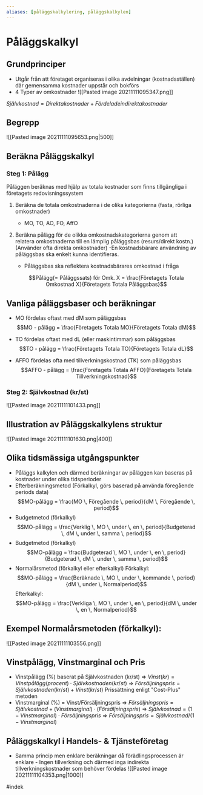 ```yaml
---
aliases: [påläggskalkylering, påläggskalkylen]
---
```

# Påläggskalkyl
## Grundprinciper
- Utgår från att företaget organiseras i olika avdelningar (kostnadsställen) där gemensamma kostnader uppstår och bokförs
-  4 Typer av omkostnader
![[Pasted image 20211111095347.png]]

$Självkostnad = Direkta kostnader + Fördelade indirekta kostnader$

## Begrepp
![[Pasted image 20211111095653.png|500]]

## Beräkna Påläggskalkyl
### Steg 1: Pålägg
Påläggen beräknas med hjälp av totala kostnader som finns tillgängliga i företagets redovisningssystem
1. Beräkna de totala omkostnaderna i de olika kategorierna (fasta, rörliga omkostnader)
	- MO, TO, AO, FO, AffO
2. Beräkna pålägg för de olikka omkostnadskategorierna genom att relatera omkostnaderna till en lämplig påläggsbas (resurs/direkt kostn.) (Använder ofta direkta omkostnader)
	-En kostnadsbärare användning av påläggsbas ska enkelt kunna identifieras.
	- Påläggsbas ska reflektera kostnadsbärares omkostnad i fråga
	
	$$Pålägg(= Påläggssats) för Omk. X = \frac{Företagets Totala Omkostnad X}{Företagets Totala Påläggsbas}$$
	
## Vanliga påläggsbaser och beräkningar
- MO fördelas oftast med dM som påläggsbas
$$MO - pålägg = \frac{Företagets Totala MO}{Företagets Totala dM}$$

- TO fördelas oftast med dL (eller maskintimmar) som påläggsbas
$$TO - pålägg =  \frac{Företagets Totala TO}{Företagets Totala dL}$$
- AFFO fördelas ofta med tillverkningskostnad (TK) som påläggsbas
$$AFFO - pålägg =  \frac{Företagets Totala AFFO}{Företagets Totala Tillverkningskostnad}$$

### Steg 2: Självkostnad (kr/st)
![[Pasted image 20211111101433.png]]

## Illustration av Påläggskalkylens struktur
![[Pasted image 20211111101630.png|400]]

## Olika tidsmässiga utgångspunkter
- Påläggs kalkylen och därmed beräkningar av påläggen kan baseras på kostnader under olika tidsperioder
- Efterberäkningsmetod (Förkalkyl, görs baserad på använda föregående periods data)
$$MO-pålägg = \frac{MO \, Föregående \, period}{dM \, Föregående \, period}$$
- Budgetmetod (förkalkyl)
$$MO-pålägg = \frac{Verklig \, MO \, under \, en \, period}{Budgeterad \, dM \, under \, samma \, period}$$
- Budgetmetod (förkalkyl)
$$MO-pålägg = \frac{Budgeterad \, MO \, under \, en \, period}{Budgeterad \, dM \, under \, samma \, period}$$
- Normalårsmetod (förkalkyl eller efterkalkyl)
Förkalkyl: $$MO-pålägg = \frac{Beräknade \, MO \, under \, kommande \, period}{dM \, under \, Normalperiod}$$
Efterkalkyl: $$MO-pålägg = \frac{Verkliga \, MO \, under \, en \, period}{dM \, under \, en \, Normalperiod}$$

## Exempel Normalårsmetoden (förkalkyl):
![[Pasted image 20211111103556.png]]

## Vinstpålägg, Vinstmarginal och Pris
- Vinstpålägg (%) baserat på Självkostnaden (kr/st)
	=> $Vinst (kr) = Vinstpålägg(procent) \cdot Självkostnaden (kr/st)$
	=> $Försäljningspris = Självkostnaden (kr/st) + Vinst(kr/st)$
	Prissättning enligt "Cost-Plus" metoden
- Vinstmarginal (%) = Vinst/Försäljningspris
	=> $Försäljningspris = Självkostnad + (Vinstmarginal) \cdot (Försäljningspris)$
	=> $Självkostnad = (1-Vinstmarginal) \cdot Försäljningspris$
	=> $Försäljningspris = Självkostnad/(1 - Vinstmarginal)$
	
## Påläggskalkyl i Handels- & Tjänsteföretag
- Samma princip men enklare beräkningar då förädlingsprocessen är enklare
		- Ingen tillverkning och därmed inga indirekta tillverkningskostnader som behöver fördelas
![[Pasted image 20211111104353.png|1000]]

#indek 